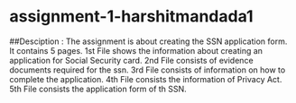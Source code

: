 # assignment-1-harshitmandada1
##Desciption : 
The assignment is about creating the SSN application form.
It contains 5 pages.
1st File  shows the information about creating an application for Social Security card.
2nd File consists of evidence documents required for the ssn.
3rd File consists of information on how to complete the application.
4th File consists the information of Privacy Act.
5th File consists the application form of th SSN.